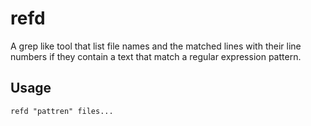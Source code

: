 # refd

A grep like tool that list file names and the matched lines with their line numbers if they contain a text that match a regular expression pattern.

## Usage

`
refd "pattren" files... 
`
